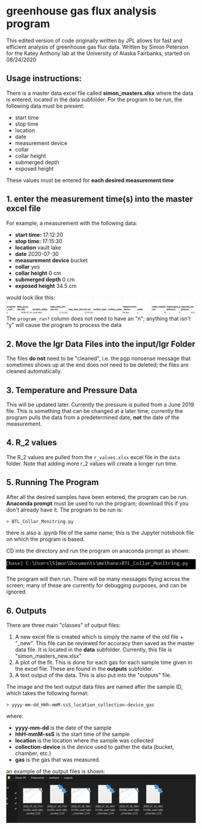 # greenhouse gas flux analysis program
This edited version of code originally written by JPL allows for fast and efficient analysis of greenhouse gas flux data. Written by Simon Peterson for the Katey Anthony lab at the University of
Alaska Fairbanks, started on 08/24/2020
## Usage instructions:
There is a master data excel file called **simon_masters.xlsx** where the data is entered, located in the data subfolder. For the program to be run, the following data must be present: 

- start time
- stop time
- location
- date
- measurement device
- collar
- collar height
- submerged depth
- exposed height

These values must be entered for **each desired measurement time**
## 1. enter the measurement time(s) into the master excel file
For example, a measurement with the following data:

- **start time:** 			17:12:20
- **stop time:**  			17:15:30
- **location**    			vault lake
- **date**        			2020-07-30
- **measurement device** 	bucket
- **collar**             	yes
- **collar height**         0 cm
- **submerged depth**       0 cm
- **exposed height**        34.5 cm

would look like this:
![excel inputs](https://github.com/simonpeterson/methane/blob/master/readme_images/excel_inputs.PNG?raw=true)
The `program_run?`
 column does not need to have an "n"; anything that isn't "y" will cause the program to process the data
## 2. Move the lgr Data Files into the input/lgr Folder
The files **do not** need to be "cleaned", i.e. the pgp nonsense message that sometimes shows up at the end does not need to be deleted; the files are cleaned automatically.

## 3. Temperature and Pressure Data
This will be updated later. Currently the pressure is pulled from a June 2019 file. This is something that can be changed at a later time; currently the program pulls the data from a
predetermined date, **not** the date of the measurement.

## 4. R_2 values
The R_2 values are pulled from the 
`r_values.xlsx`
 excel file in the 
`data`
 folder. Note that adding more r_2 values will create a longer run time. 
## 5. Running The Program
After all the desired samples have been entered, the program can be run. **Anaconda prompt** must be used to run the program; download this if you don't already have it. The program to be run is:

	> BTL_Collar_Monitring.py
	
there is also a .ipynb file of the same name; this is the Jupyter notebook file on which the program is based.

CD into the directory and run the program on anaconda prompt as shown:

![conda program run](https://github.com/simonpeterson/methane/blob/master/readme_images/conda_program_run.PNG?raw=true)

The program will then run. There will be many messages flying across the screen; many of these are currently for debugging purposes, and can be ignored.

## 6. Outputs
There are three main "classes" of output files:

1. A new excel file is created which is simply the name of the old file + "_new". This file can be reviewed for accuracy then saved as the master data file. It is located in the **data** subfolder. Currently, this file is "simon_masters_new.xlsx"
2. A plot of the fit. This is done for each gas for each sample time given in the excel file. These are found in the **outputs** subfolder.
3. A text output of the data. This is also put into the "outputs" file. 

The image and the text output data files are named after the sample ID, which takes the following format:

	> yyyy-mm-dd_HHh-mmM-ssS_location_collection-device_gas

where:
- **yyyy-mm-dd** is the date of the sample
- **hhH-mmM-ssS** is the start time of the sample
- **location** is the location where the sample was collected
- **collection-device** is the device used to gather the data (bucket, chamber, etc.)
- **gas** is the gas that was measured.

an example of the output files is shown:
![example outputs](https://github.com/simonpeterson/methane/blob/master/readme_images/example_outputs.PNG?raw=true)

